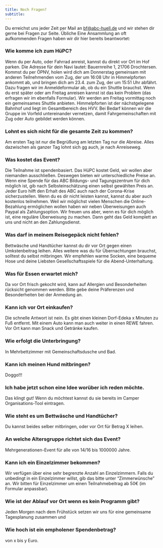 ```yaml
---
title: Noch Fragen?
subtitle:
---
```

Du erreichst uns jeder Zeit per Mail an bf@abc-huell.de und wir stehen dir gerne bei Fragen zur Seite. Übliche Eine Ansammlung an oft aufkommenden Fragen haben wir dir hier bereits beantwortet:

### Wie komme ich zum HüPC?

Wenn du per Auto, oder Fahrrad anreist, kannst du direkt vor Ort im Hof parken. Die Adresse für dein Navi lautet: Bauernreihe 1, 21706 Drochtersen.
Kommst du per ÖPNV, holen wird dich am Donnerstag gemeinsam mit anderen Teilnehmenden vom Zug, der um 16:08 Uhr in Himmelpforten ankommt ab, und bringen dich am 23.4. zum Zug, der um 15:51 Uhr abfährt. Dazu fragen wir im Anmeldeformular ab, ob du ein Shuttle brauchst. Wenn du erst später oder am Freitag anreisen kannst ist das kein Problem (das erfragen wir im ebenfalls Formular). Wir werden am Freitag vormittag noch ein gemeinsames Shuttle anbieten. Himmelpforten ist der nächstgelegene Bahnhof und liegt im Gesamtbereich des HVV.
Bei Bedarf können wir die Gruppe im Vorfeld untereinander vernetzen, damit Fahrgemeinschaften mit Zug oder Auto gebildet werden können.

### Lohnt es sich nicht für die gesamte Zeit zu kommen?

Am ersten Tag ist nur die Begrüßung am letzten Tag nur die Abreise. Alles dazwischen als ganzer Tag lohnt sich gg auch, je nach Anreiseweg.

### Was kostet das Event?

Die Teilnahme ist spendenbasiert. Das HüPC kostet Geld, wir wollen aber niemanden ausschließen. Deswegen bieten wir unterschiedliche Preise an. Wenn eine Spende für das ABC Bildungs- und Tagungszentrum für dich möglich ist, gib nach Selbsteinschätzung einen selbst gewählten Preis an. Jeder Euro hilft den Erhalt des ABC auch nach der Corona-Krise sicherzustellen. Wenn du es dir nicht leisten kannst, kannst du aber auch kostenlos teilnehmen. Weil wir möglichst vielen Menschen die Online-Bezahlung ermöglichen wollen haben wir neben Überweisungen auch Paypal als Zahlungsoption. Wir freuen uns aber, wenn es für dich möglich ist, eine reguläre Überweisung zu machen. Dann geht das Geld komplett an uns und nicht an den Zahlungsdienst.

### Was darf in meinem Reisegepäck nicht fehlen?

Bettwäsche und Handtücher kannst du dir vor Ort gegen einen Umkstenbeitrag leihen. Alles weitere was du für Übernachtungen brauchst, solltest du selbst mitbringen. Wir empfehlen warme Socken, eine bequeme Hose und deine Liebsten Gesellschaftsspiele für die Abend-Unterhaltung.

### Was für Essen erwartet mich?

Da vor Ort frisch gekocht wird, kann auf Allergien und Besonderheiten rücksicht genommen werden. Bitte gebe deine Präferenzen und Besonderheiten bei der Anmedung an.

### Kann ich vor Ort einkaufen?

Die schnelle Antwort ist nein. Es gibt einen kleinen Dorf-Edeka x Minuten zu Fuß entfernt. Mit einem Auto kann man auch weiter in einen REWE fahren. Vor Ort kann man Snack und Getränke kaufen.

### Wie erfolgt die Unterbringung?

In Mehrbettzimmer mit Gemeinschaftsdusche und Bad.

### Kann ich meinen Hund mitbringen?

Doggo!!!

### Ich habe jetzt schon eine Idee worüber ich reden möchte.

Das klingt gut! Wenn du möchtest kannst du sie bereits im Camper Organisations-Tool eintragen.

### Wie steht es um Bettwäsche und Handtücher?

Du kannst beides selber mitbringen, oder vor Ort für Betrag X leihen.

### An welche Altersgruppe richtet sich das Event?

Mehrgenerationen-Event für alle von 14/16 bis 1000000 Jahre.

### Kann ich ein Einzelzimmer bekommen?

Wir verfügen über eine sehr begrenzte Anzahl an Einzelzimmern. Falls du unbedingt in ein Einzelzimmer willst, gib das bitte unter “Zimmerwünsche” an. Wir bitten für Einzelzimmer um einen Teilnahmebeitrag ab 50€ (im Formular anpassbar).

### Wie ist der Ablauf vor Ort wenn es kein Programm gibt?

Jeden Morgen nach dem Frühstück setzen wir uns für eine gemeinsame Tagesplanung zusammen und

### Wie hoch ist ein empholener Spendenbetrag?

von x bis y Euro.

